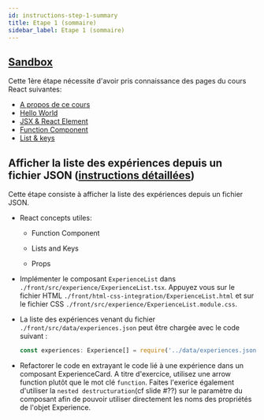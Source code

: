 ```yaml
---
id: instructions-step-1-summary
title: Etape 1 (sommaire)
sidebar_label: Etape 1 (sommaire)
---
```


## [Sandbox](https://codesandbox.io/s/github/reactlab-dev/reactlab/tree/step-1/lab/front)

Cette 1ère étape nécessite d'avoir pris connaissance des pages du cours React suivantes:

- [A propos de ce cours](../react/react-intro)
- [Hello World](../react/react-hello-world)
- [JSX & React Element](../react/react-jsx-element)
- [Function Component](../react/react-function-component)
- [List & keys](../react/react-list-and-keys)

## Afficher la liste des expériences depuis un fichier JSON ([instructions détaillées](./step-1-detailed.md))

Cette étape consiste à afficher la liste des expériences depuis un fichier JSON.

- React concepts utiles:

  - Function Component

  - Lists and Keys

  - Props

- Implémenter le composant `ExperienceList` dans `./front/src/experience/ExperienceList.tsx`. Appuyez vous sur le fichier HTML `./front/html-css-integration/ExperienceList.html` et sur le fichier CSS `./front/src/experience/ExperienceList.module.css`.

- La liste des expériences venant du fichier `./front/src/data/experiences.json` peut être chargée avec le code suivant :

  ```typescript
  const experiences: Experience[] = require('../data/experiences.json');
  ```

- Refactorer le code en extrayant le code lié à une expérience dans un composant ExperienceCard. A titre d'exercice, utilisez une arrow function plutôt que le mot clé `function`. Faites l'exerice également d'utiliser la `nested destructuration`(cf slide #??) sur le paramètre du composant afin de pouvoir utiliser directement les noms des propriétés de l'objet Experience.
